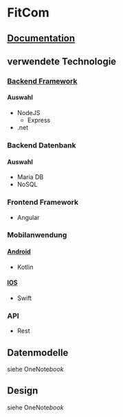 # FitCom
## [Documentation](https://github.com/SuperLonci/FitComDoc)
## verwendete Technologie
### [Backend Framework](backend/backend.md)
#### Auswahl 
- NodeJS 
    - Express
- .net
### Backend Datenbank
#### Auswahl
- Maria DB
- NoSQL
### Frontend Framework
- Angular
### Mobilanwendung
#### [Android](android_app/android_app.md)
- Kotlin
#### [IOS](ios_app/ios_app.md)
- Swift
### API
- Rest
## Datenmodelle
siehe OneNote*book*
## Design
siehe OneNote*book*
